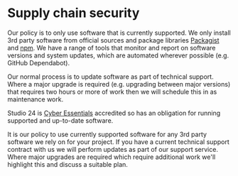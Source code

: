 # Supply chain security

Our policy is to only use software that is currently supported. We only install 3rd party software from official sources and package libraries [Packagist](https://packagist.org/) and [npm](https://www.npmjs.com/). We have a range of tools that monitor and report on software versions and system updates, which are automated wherever possible (e.g. GitHub Dependabot).

Our normal process is to update software as part of technical support. Where a major upgrade is required (e.g. upgrading between major versions) that requires two hours or more of work then we will schedule this in as maintenance work.

Studio 24 is [Cyber Essentials](https://www.ncsc.gov.uk/cyberessentials/overview) accredited so has an obligation for running supported and up-to-date software.
   
It is our policy to use currently supported software for any 3rd party software we rely on for your project. If you have a current technical support contract with us we will perform updates as part of our support service. Where major upgrades are required which require additional work we'll highlight this and discuss a suitable plan.
